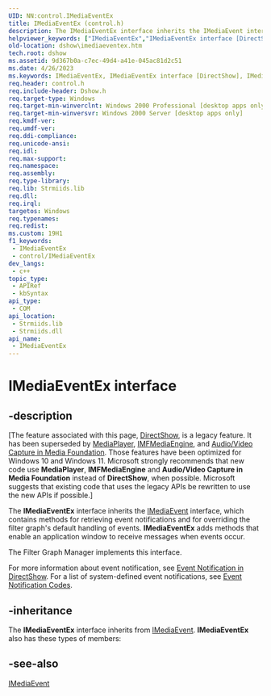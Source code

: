 ```yaml
---
UID: NN:control.IMediaEventEx
title: IMediaEventEx (control.h)
description: The IMediaEventEx interface inherits the IMediaEvent interface, which contains methods for retrieving event notifications and for overriding the filter graph's default handling of events.
helpviewer_keywords: ["IMediaEventEx","IMediaEventEx interface [DirectShow]","IMediaEventEx interface [DirectShow]","described","IMediaEventExInterface","control/IMediaEventEx","dshow.imediaeventex"]
old-location: dshow\imediaeventex.htm
tech.root: dshow
ms.assetid: 9d367b0a-c7ec-49d4-a41e-045ac81d2c51
ms.date: 4/26/2023
ms.keywords: IMediaEventEx, IMediaEventEx interface [DirectShow], IMediaEventEx interface [DirectShow],described, IMediaEventExInterface, control/IMediaEventEx, dshow.imediaeventex
req.header: control.h
req.include-header: Dshow.h
req.target-type: Windows
req.target-min-winverclnt: Windows 2000 Professional [desktop apps only]
req.target-min-winversvr: Windows 2000 Server [desktop apps only]
req.kmdf-ver: 
req.umdf-ver: 
req.ddi-compliance: 
req.unicode-ansi: 
req.idl: 
req.max-support: 
req.namespace: 
req.assembly: 
req.type-library: 
req.lib: Strmiids.lib
req.dll: 
req.irql: 
targetos: Windows
req.typenames: 
req.redist: 
ms.custom: 19H1
f1_keywords:
 - IMediaEventEx
 - control/IMediaEventEx
dev_langs:
 - c++
topic_type:
 - APIRef
 - kbSyntax
api_type:
 - COM
api_location:
 - Strmiids.lib
 - Strmiids.dll
api_name:
 - IMediaEventEx
---
```


# IMediaEventEx interface


## -description

\[The feature associated with this page, [DirectShow](/windows/win32/directshow/directshow), is a legacy feature. It has been superseded by [MediaPlayer](/uwp/api/Windows.Media.Playback.MediaPlayer), [IMFMediaEngine](/windows/win32/api/mfmediaengine/nn-mfmediaengine-imfmediaengine), and [Audio/Video Capture in Media Foundation](windows/win32/medfound/audio-video-capture-in-media-foundation). Those features have been optimized for Windows 10 and Windows 11. Microsoft strongly recommends that new code use **MediaPlayer**, **IMFMediaEngine** and **Audio/Video Capture in Media Foundation** instead of **DirectShow**, when possible. Microsoft suggests that existing code that uses the legacy APIs be rewritten to use the new APIs if possible.\]

The <b>IMediaEventEx</b> interface inherits the <a href="/windows/desktop/api/control/nn-control-imediaevent">IMediaEvent</a> interface, which contains methods for retrieving event notifications and for overriding the filter graph's default handling of events. <b>IMediaEventEx</b> adds methods that enable an application window to receive messages when events occur. 

The Filter Graph Manager implements this interface.

For more information about event notification, see <a href="/windows/desktop/DirectShow/event-notification-in-directshow">Event Notification in DirectShow</a>. For a list of system-defined event notifications, see <a href="/windows/desktop/DirectShow/event-notification-codes">Event Notification Codes</a>.

## -inheritance

The <b>IMediaEventEx</b> interface inherits from <a href="/windows/desktop/api/control/nn-control-imediaevent">IMediaEvent</a>. <b>IMediaEventEx</b> also has these types of members:

## -see-also

<a href="/windows/desktop/api/control/nn-control-imediaevent">IMediaEvent</a>
